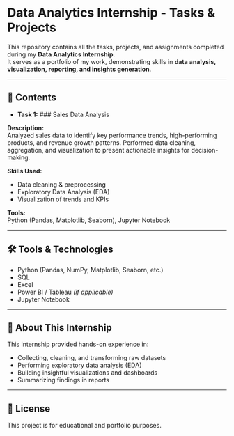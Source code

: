 # Data Analytics Internship - Tasks & Projects

This repository contains all the tasks, projects, and assignments completed during my **Data Analytics Internship**.  
It serves as a portfolio of my work, demonstrating skills in **data analysis, visualization, reporting, and insights generation**.

---

## 📂 Contents
- **Task 1:** ### Sales Data Analysis

**Description:**  
Analyzed sales data to identify key performance trends, high-performing products, and revenue growth patterns. Performed data cleaning, aggregation, and visualization to present actionable insights for decision-making.

**Skills Used:**  
- Data cleaning & preprocessing  
- Exploratory Data Analysis (EDA)  
- Visualization of trends and KPIs  

**Tools:**  
Python (Pandas, Matplotlib, Seaborn), Jupyter Notebook

---

## 🛠 Tools & Technologies
- Python (Pandas, NumPy, Matplotlib, Seaborn, etc.)
- SQL
- Excel
- Power BI / Tableau *(if applicable)*
- Jupyter Notebook

---

## 📌 About This Internship
This internship provided hands-on experience in:
- Collecting, cleaning, and transforming raw datasets
- Performing exploratory data analysis (EDA)
- Building insightful visualizations and dashboards
- Summarizing findings in reports

---

## 📄 License
This project is for educational and portfolio purposes.
